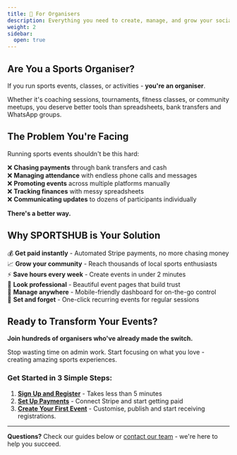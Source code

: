 ```yaml
---
title: 🎯 For Organisers
description: Everything you need to create, manage, and grow your social sports events.
weight: 2
sidebar:
  open: true
---
```


## Are You a Sports Organiser?

If you run sports events, classes, or activities - **you're an organiser**.

Whether it's coaching sessions, tournaments, fitness classes, or community meetups, you deserve better tools than spreadsheets, bank transfers and WhatsApp groups.

## The Problem You're Facing

Running sports events shouldn't be this hard:

❌ **Chasing payments** through bank transfers and cash  
❌ **Managing attendance** with endless phone calls and messages  
❌ **Promoting events** across multiple platforms manually  
❌ **Tracking finances** with messy spreadsheets  
❌ **Communicating updates** to dozens of participants individually

**There's a better way.**

## Why SPORTSHUB is Your Solution

💰 **Get paid instantly** - Automated Stripe payments, no more chasing money  
📈 **Grow your community** - Reach thousands of local sports enthusiasts  
⚡ **Save hours every week** - Create events in under 2 minutes  
🎯 **Look professional** - Beautiful event pages that build trust  
📱 **Manage anywhere** - Mobile-friendly dashboard for on-the-go control  
🔄 **Set and forget** - One-click recurring events for regular sessions

## Ready to Transform Your Events?

**Join hundreds of organisers who've already made the switch.**

Stop wasting time on admin work. Start focusing on what you love - creating amazing sports experiences.

### Get Started in 3 Simple Steps:
1. **[Sign Up and Register](signing-up/)** - Takes less than 5 minutes
2. **[Set Up Payments](stripe/)** - Connect Stripe and start getting paid
3. **[Create Your First Event](events/)** - Customise, publish and start receiving registrations.

---

**Questions?** Check our guides below or [contact our team](/contact) - we're here to help you succeed.
